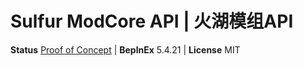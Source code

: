 # Sulfur ModCore API | 火湖模组API
**Status** [Proof of Concept](https://example.com) | **BeplnEx** 5.4.21 | **License** MIT

